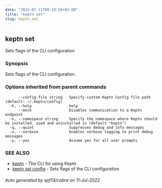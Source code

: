 ```yaml
---
date: "2022-07-11T09:18:58+02:00"
title: "keptn set"
slug: keptn_set
---
```

## keptn set

Sets flags of the CLI configuration

### Synopsis

Sets flags of the CLI configuration.

### Options inherited from parent commands

```
      --config-file string   Specify custom Keptn Config file path (default: ~/.keptn/config)
  -h, --help                 help
      --mock                 Disables communication to a Keptn endpoint
  -n, --namespace string     Specify the namespace where Keptn should be installed, used and uninstalled in (default "keptn")
  -q, --quiet                Suppresses debug and info messages
  -v, --verbose              Enables verbose logging to print debug messages
  -y, --yes                  Assume yes for all user prompts
```

### SEE ALSO

* [keptn](../keptn/)	 - The CLI for using Keptn
* [keptn set config](../keptn_set_config/)	 - Sets flags of the CLI configuration

###### Auto generated by spf13/cobra on 11-Jul-2022
